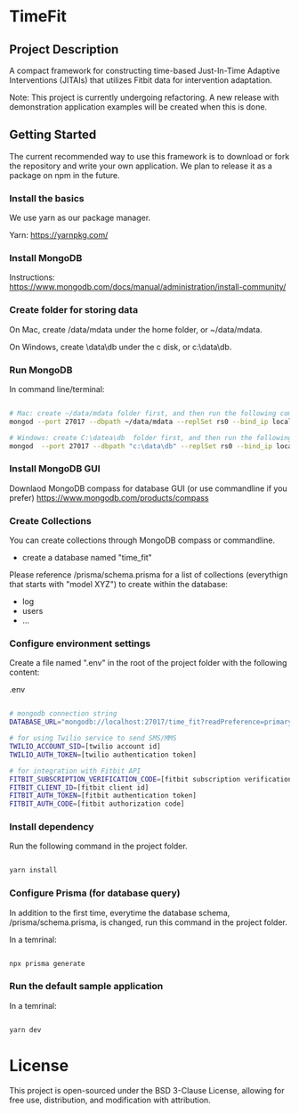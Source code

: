 # TimeFit

## Project Description

A compact framework for constructing time-based Just-In-Time Adaptive Interventions (JITAIs) that utilizes Fitbit data for intervention adaptation.

Note: This project is currently undergoing refactoring. A new release with demonstration application examples will be created when this is done.


## Getting Started

The current recommended way to use this framework is to download or fork the repository and write your own application. We plan to release it as a package on npm in the future.

### Install the basics

We use yarn as our package manager.

Yarn: https://yarnpkg.com/

### Install MongoDB
Instructions: https://www.mongodb.com/docs/manual/administration/install-community/

### Create folder for storing data

On Mac, create /data/mdata under the home folder, or  ~/data/mdata.

On Windows, create \data\db under the c disk, or c:\data\db.


### Run MongoDB

In command line/terminal:

```bash

# Mac: create ~/data/mdata folder first, and then run the following command in the terminal:
mongod --port 27017 --dbpath ~/data/mdata --replSet rs0 --bind_ip localhost

# Windows: create C:\datea\db  folder first, and then run the following command in the terminal:
mongod  --port 27017 --dbpath "c:\data\db" --replSet rs0 --bind_ip localhost

```
### Install MongoDB GUI

Downlaod MongoDB compass for database GUI (or use commandline if you prefer)
https://www.mongodb.com/products/compass

### Create Collections

You can create collections through MongoDB compass or commandline.

* create a database named "time_fit" 

Please reference /prisma/schema.prisma for a list of collections (everythign that starts with "model XYZ") to create within the database:
* log
* users
* ...

### Configure environment settings

Create a file named ".env" in the root of the project folder with the following content:

.env 

```bash

# mongodb connection string
DATABASE_URL="mongodb://localhost:27017/time_fit?readPreference=primary&appname=MongoDB%20Compass&ssl=false&retryWrites=false"

# for using Twilio service to send SMS/MMS
TWILIO_ACCOUNT_SID=[twilio account id]
TWILIO_AUTH_TOKEN=[twilio authentication token]

# for integration with Fitbit API
FITBIT_SUBSCRIPTION_VERIFICATION_CODE=[fitbit subscription verification code]
FITBIT_CLIENT_ID=[fitbit client id]
FITBIT_AUTH_TOKEN=[fitbit authentication token]
FITBIT_AUTH_CODE=[fitbit authorization code]
```

### Install dependency

Run the following command in the project folder.

```bash

yarn install

```

### Configure Prisma (for database query)

In addition to the first time, everytime the database schema, /prisma/schema.prisma, is changed, run this command in the project folder.

In a temrinal:

```bash

npx prisma generate

```

### Run the default sample application

In a temrinal:

```bash

yarn dev

```

# License

This project is open-sourced under the BSD 3-Clause License, allowing for free use, distribution, and modification with attribution.

